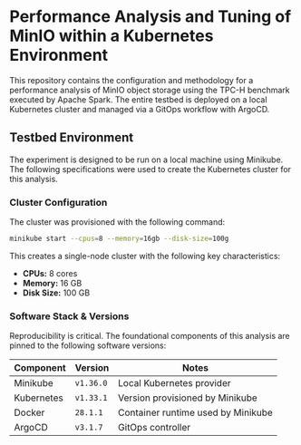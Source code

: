# Performance Analysis and Tuning of MinIO within a Kubernetes Environment

This repository contains the configuration and methodology for a performance analysis of MinIO object storage using the TPC-H benchmark executed by Apache Spark. The entire testbed is deployed on a local Kubernetes cluster and managed via a GitOps workflow with ArgoCD.

## Testbed Environment

The experiment is designed to be run on a local machine using Minikube. The following specifications were used to create the Kubernetes cluster for this analysis.

### Cluster Configuration

The cluster was provisioned with the following command:

```bash
minikube start --cpus=8 --memory=16gb --disk-size=100g
```

This creates a single-node cluster with the following key characteristics:

- **CPUs:** 8 cores
- **Memory:** 16 GB
- **Disk Size:** 100 GB

### Software Stack & Versions

Reproducibility is critical. The foundational components of this analysis are pinned to the following software versions:

| Component  | Version   | Notes                              |
| ---------- | --------- | ---------------------------------- |
| Minikube   | `v1.36.0` | Local Kubernetes provider          |
| Kubernetes | `v1.33.1` | Version provisioned by Minikube    |
| Docker     | `28.1.1`  | Container runtime used by Minikube |
| ArgoCD     | `v3.1.7`  | GitOps controller                  |
